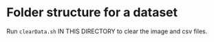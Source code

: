 # Folder structure for a dataset
Run `clearData.sh` IN THIS DIRECTORY to clear the image and csv files.